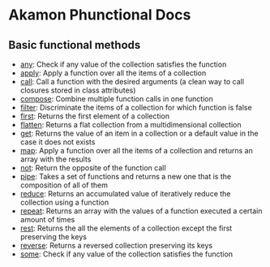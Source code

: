 # Akamon Phunctional Docs

## Basic functional methods

 * [any](functions/any.md): Check if any value of the collection satisfies the function  
 * [apply](functions/apply.md): Apply a function over all the items of a collection  
 * [call](functions/call.md): Call a function with the desired arguments (a clean way to call closures stored in class attributes) 
 * [compose](functions/compose.md): Combine multiple function calls in one function 
 * [filter](functions/filter.md): Discriminate the items of a collection for which function is false 
 * [first](functions/first.md): Returns the first element of a collection
 * [flatten](functions/flatten.md): Returns a flat collection from a multidimensional collection 
 * [get](functions/get.md): Returns the value of an item in a collection or a default value in the case it does not exists 
 * [map](functions/map.md): Apply a function over all the items of a collection and returns an array with the results
 * [not](functions/not.md): Return the opposite of the function call 
 * [pipe](functions/reduce.md): Takes a set of functions and returns a new one that is the composition of all of them
 * [reduce](functions/reduce.md): Returns an accumulated value of iteratively reduce the collection using a function
 * [repeat](functions/repeat.md): Returns an array with the values of a function executed a certain amount of times
 * [rest](functions/rest.md): Returns the all the elements of a collection except the first preserving the keys
 * [reverse](functions/reverse.md): Returns a reversed collection preserving its keys
 * [some](functions/some.md): Check if any value of the collection satisfies the function  

